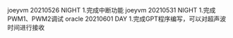 joeyvm 20210526 NIGHT
	1.完成中断功能
joeyvm 20210531 NIGHT
	1.完成PWM1、PWM2调试
oracle 20210601	DAY
	1.完成GPT程序编写，可以对超声波时间进行接收
